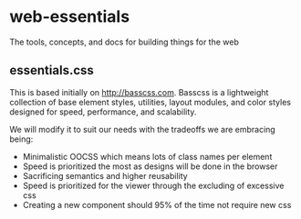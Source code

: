 # web-essentials
The tools, concepts, and docs for building things for the web

## essentials.css

This is based initially on <http://basscss.com>. Basscss is a
lightweight collection of base element styles, utilities, layout
modules, and color styles designed for speed, performance, and
scalability.

We will modify it to suit our needs with the tradeoffs we are embracing being:

* Minimalistic OOCSS which means lots of class names per element
* Speed is prioritized the most as designs will be done in the browser
* Sacrificing semantics and higher reusability
* Speed is prioritized for the viewer through the excluding of excessive css
* Creating a new component should 95% of the time not require new css
